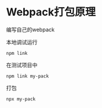 # Webpack打包原理

编写自己的webpack

本地调试运行
```
npm link
```

在测试项目中
```
npm link my-pack
```
打包
```
npx my-pack
```